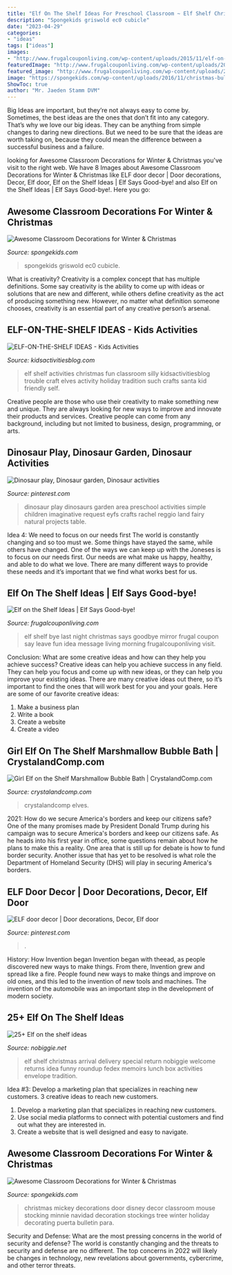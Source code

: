 ```yaml
---
title: "Elf On The Shelf Ideas For Preschool Classroom ~ Elf Shelf Christmas Arrival Delivery Special Return Nobiggie Welcome Returns Idea Funny Roundup Fedex Memoirs Lunch Box Activities Envelope Tradition"
description: "Spongekids griswold ec0 cubicle"
date: "2023-04-29"
categories:
- "ideas"
tags: ["ideas"]
images:
- "http://www.frugalcouponliving.com/wp-content/uploads/2015/11/elf-on-the-shelf-ideas-goodbye-frugal-coupon-living.jpg"
featuredImage: "http://www.frugalcouponliving.com/wp-content/uploads/2015/11/elf-on-the-shelf-ideas-goodbye-frugal-coupon-living.jpg"
featured_image: "http://www.frugalcouponliving.com/wp-content/uploads/2015/11/elf-on-the-shelf-ideas-goodbye-frugal-coupon-living.jpg"
image: "https://spongekids.com/wp-content/uploads/2016/11/christmas-bulletin-board/13-christmas-bulletin-board-ideas.jpg"
ShowToc: true
author: "Mr. Jaeden Stamm DVM"
---
```



Big Ideas are important, but they’re not always easy to come by. Sometimes, the best ideas are the ones that don’t fit into any category. That’s why we love our big ideas. They can be anything from simple changes to daring new directions. But we need to be sure that the ideas are worth taking on, because they could mean the difference between a successful business and a failure.

	

		
looking for Awesome Classroom Decorations for Winter &amp; Christmas you've visit to the right web. We have 8 Images about Awesome Classroom Decorations for Winter &amp; Christmas like ELF door decor | Door decorations, Decor, Elf door, Elf on the Shelf Ideas | Elf Says Good-bye! and also Elf on the Shelf Ideas | Elf Says Good-bye!. Here you go:
		
    
## Awesome Classroom Decorations For Winter &amp; Christmas

<img loading=lazy src="https://spongekids.com/wp-content/uploads/2016/11/christmas-bulletin-board/13-christmas-bulletin-board-ideas.jpg" onerror="this.onerror=null;this.src='https://tse3.mm.bing.net/th?id=OIP.OpdLSa9RhcKpaUqbiRDoSgHaLH&amp;pid=15.1';" alt="Awesome Classroom Decorations for Winter &amp; Christmas">

_Source: spongekids.com_

>spongekids griswold ec0 cubicle. 

	

What is creativity?
Creativity is a complex concept that has multiple definitions. Some say creativity is the ability to come up with ideas or solutions that are new and different, while others define creativity as the act of producing something new. However, no matter what definition someone chooses, creativity is an essential part of any creative person’s arsenal.

    
## ELF-ON-THE-SHELF IDEAS - Kids Activities

<img loading=lazy src="http://kidsactivitiesblog.com/wp-content/uploads/2014/11/30-elf-in-the-shelf-activities-that-your-kids-will-love1.jpg" onerror="this.onerror=null;this.src='https://tse2.mm.bing.net/th?id=OIP.rEktyHD9HVpPYjycZPYymAHaLH&amp;pid=15.1';" alt="ELF-ON-THE-SHELF IDEAS - Kids Activities">

_Source: kidsactivitiesblog.com_

>elf shelf activities christmas fun classroom silly kidsactivitiesblog trouble craft elves activity holiday tradition such crafts santa kid friendly self. 

	

Creative people are those who use their creativity to make something new and unique. They are always looking for new ways to improve and innovate their products and services. Creative people can come from any background, including but not limited to business, design, programming, or arts.

    
## Dinosaur Play, Dinosaur Garden, Dinosaur Activities

<img loading=lazy src="https://i.pinimg.com/736x/10/6c/c5/106cc5006751904e2fed44de04aeb161.jpg" onerror="this.onerror=null;this.src='https://tse2.mm.bing.net/th?id=OIP.npvs-w59MS0QF4lXcfroDAHaJ3&amp;pid=15.1';" alt="Dinosaur play, Dinosaur garden, Dinosaur activities">

_Source: pinterest.com_

>dinosaur play dinosaurs garden area preschool activities simple children imaginative request eyfs crafts rachel reggio land fairy natural projects table. 

	

Idea 4: We need to focus on our needs first
The world is constantly changing and so too must we. Some things have stayed the same, while others have changed. One of the ways we can keep up with the Joneses is to focus on our needs first. Our needs are what make us happy, healthy, and able to do what we love. There are many different ways to provide these needs and it’s important that we find what works best for us.

    
## Elf On The Shelf Ideas | Elf Says Good-bye!

<img loading=lazy src="http://www.frugalcouponliving.com/wp-content/uploads/2015/11/elf-on-the-shelf-ideas-goodbye-frugal-coupon-living.jpg" onerror="this.onerror=null;this.src='https://tse3.mm.bing.net/th?id=OIP.HHDyNaT_s8YOcuY6qcU-0gHaLE&amp;pid=15.1';" alt="Elf on the Shelf Ideas | Elf Says Good-bye!">

_Source: frugalcouponliving.com_

>elf shelf bye last night christmas says goodbye mirror frugal coupon say leave fun idea message living morning frugalcouponliving visit. 

	

Conclusion: What are some creative ideas and how can they help you achieve success?
Creative ideas can help you achieve success in any field. They can help you focus and come up with new ideas, or they can help you improve your existing ideas. There are many creative ideas out there, so it’s important to find the ones that will work best for you and your goals. Here are some of our favorite creative ideas: 
1. Make a business plan 
2. Write a book 
3. Create a website 
4. Create a video 

    
## Girl Elf On The Shelf Marshmallow Bubble Bath | CrystalandComp.com

<img loading=lazy src="http://crystalandcomp.com/wp-content/uploads/2014/12/girl-elf-on-the-shelf-.jpg" onerror="this.onerror=null;this.src='https://tse3.mm.bing.net/th?id=OIP.9ojFmy8W_hssMhL-3uis7gHaLG&amp;pid=15.1';" alt="Girl Elf on the Shelf Marshmallow Bubble Bath | CrystalandComp.com">

_Source: crystalandcomp.com_

>crystalandcomp elves. 

	

2021: How do we secure America's borders and keep our citizens safe?
One of the many promises made by President Donald Trump during his campaign was to secure America's borders and keep our citizens safe. As he heads into his first year in office, some questions remain about how he plans to make this a reality. One area that is still up for debate is how to fund border security. Another issue that has yet to be resolved is what role the Department of Homeland Security (DHS) will play in securing America's borders.

    
## ELF Door Decor | Door Decorations, Decor, Elf Door

<img loading=lazy src="https://i.pinimg.com/736x/92/d9/60/92d960ae3861932f1813fc6c8872ad38.jpg" onerror="this.onerror=null;this.src='https://tse3.mm.bing.net/th?id=OIP.rqByvdL5eva1IzH-mYO4-gHaJ3&amp;pid=15.1';" alt="ELF door decor | Door decorations, Decor, Elf door">

_Source: pinterest.com_

>. 

	

History: How Invention began
Invention began with theead, as people discovered new ways to make things. From there, Invention grew and spread like a fire. People found new ways to make things and improve on old ones, and this led to the invention of new tools and machines. The invention of the automobile was an important step in the development of modern society.

    
## 25+ Elf On The Shelf Ideas

<img loading=lazy src="http://www.nobiggie.net/wp-content/uploads/2015/10/Special-delivery-25-MORE-elf-on-the-shelf-ideas-NoBiggie.net_.jpg" onerror="this.onerror=null;this.src='https://tse1.mm.bing.net/th?id=OIP.um9EgBQRUzRvLagolActpwHaLR&amp;pid=15.1';" alt="25+ Elf on the shelf ideas">

_Source: nobiggie.net_

>elf shelf christmas arrival delivery special return nobiggie welcome returns idea funny roundup fedex memoirs lunch box activities envelope tradition. 

	

Idea #3: Develop a marketing plan that specializes in reaching new customers.
3 creative ideas to reach new customers.
1. Develop a marketing plan that specializes in reaching new customers. 
2. Use social media platforms to connect with potential customers and find out what they are interested in. 
3. Create a website that is well designed and easy to navigate.

    
## Awesome Classroom Decorations For Winter &amp; Christmas

<img loading=lazy src="http://spongekids.com/wp-content/uploads/2016/11/christmas-bulletin-board/17-christmas-bulletin-board-ideas.jpg" onerror="this.onerror=null;this.src='https://tse4.mm.bing.net/th?id=OIP.fglqwP9Tj60vEkuAm1R04gHaNI&amp;pid=15.1';" alt="Awesome Classroom Decorations for Winter &amp; Christmas">

_Source: spongekids.com_

>christmas mickey decorations door disney decor classroom mouse stocking minnie navidad decoration stockings tree winter holiday decorating puerta bulletin para. 

	

Security and Defense: What are the most pressing concerns in the world of security and defense?
The world is constantly changing and the threats to security and defense are no different. The top concerns in 2022 will likely be changes in technology, new revelations about governments, cybercrime, and other terror threats.

